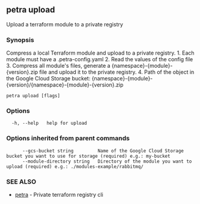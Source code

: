 ## petra upload

Upload a terraform module to a private registry

### Synopsis

Compress a local Terraform module and upload to a private registry.
			1. Each module must have a .petra-config.yaml
			2. Read the values of the config file
			3. Compress all module's files, generate a {namespace}-{module}-{version}.zip file and upload it to the private registry.
			4. Path of the object in the Google Cloud Storage bucket: {namespace}-{module}-{version}/{namespace}-{module}-{version}.zip
		

```
petra upload [flags]
```

### Options

```
  -h, --help   help for upload
```

### Options inherited from parent commands

```
      --gcs-bucket string         Name of the Google Cloud Storage bucket you want to use for storage (required) e.g.: my-bucket
      --module-directory string   Directory of the module you want to upload (required) e.g.: ./modules-example/rabbitmq/
```

### SEE ALSO

* [petra](petra.md)	 - Private terraform registry cli

